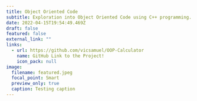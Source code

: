 ```yaml
---
title: Object Oriented Code
subtitle: Exploration into Object Oriented Code using C++ programming.
date: 2022-04-15T19:54:49.469Z
draft: false
featured: false
external_link: ""
links:
  - url: https://github.com/vicsamuel/OOP-Calculator
    name: GitHub Link to the Project!
    icon_pack: null
image:
  filename: featured.jpeg
  focal_point: Smart
  preview_only: true
  caption: Testing caption
---
```

<br>
